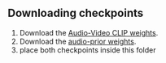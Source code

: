 ## Downloading checkpoints
1. Download the [Audio-Video CLIP weights](https://drive.google.com/file/d/14rUy8Szmu7frOgJsZMTv-D8Ajn_oLb4y/view?usp=sharing).
2. Download the [audio-prior weights](https://drive.google.com/file/d/13xOHhdqyjGvHM3yEMM3COJSnwhnO-m9H/view?usp=sharing).
3. place both checkpoints inside this folder

